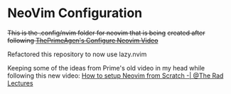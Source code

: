 # NeoVim Configuration 

~~This is the .config/nvim folder for neovim that is being~~
~~created after following [ThePrimeAgen's Configure Neovim Video](https://www.youtube.com/watch?v=w7i4amO_zaE)~~

Refactored this repository to now use lazy.nvim

Keeping some of the ideas from Prime's old video in my head while following this new video:
[How to setup Neovim from Scratch -| @The Rad Lectures](https://www.youtube.com/watch?v=ZjMzBd1Dqz8)
